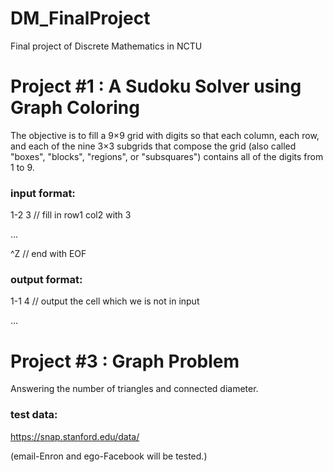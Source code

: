 # DM_FinalProject
Final project of Discrete Mathematics in NCTU

# Project #1 : A Sudoku Solver using Graph Coloring

The objective is to fill a 9×9 grid with digits so that each column, each row, and each of the nine 3×3 subgrids that compose the grid (also called "boxes", "blocks", "regions", or "subsquares") contains all of the digits from 1 to 9.

### input format:

1-2 3     // fill in row1 col2 with 3

...

^Z        // end with EOF

### output format:

1-1 4     // output the cell which we is not in input

...


# Project #3 : Graph Problem

Answering the number of triangles and connected diameter.

### test data:

https://snap.stanford.edu/data/

(email-Enron and ego-Facebook will be tested.)
